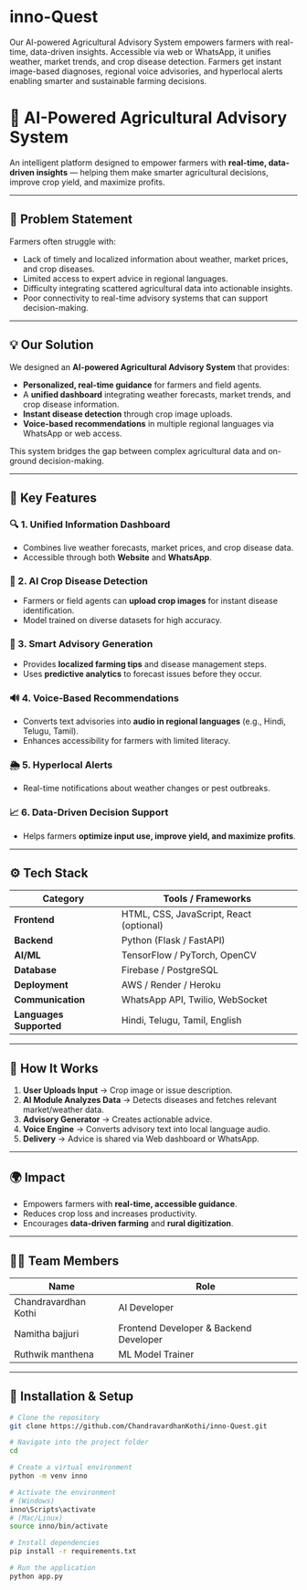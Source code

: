 # inno-Quest

Our AI-powered Agricultural Advisory System empowers farmers with real-time, data-driven insights. Accessible via web or WhatsApp, it unifies weather, market trends, and crop disease detection. Farmers get instant image-based diagnoses, regional voice advisories, and hyperlocal alerts enabling smarter and sustainable farming decisions.

# 🌾 AI-Powered Agricultural Advisory System

An intelligent platform designed to empower farmers with **real-time, data-driven insights** — helping them make smarter agricultural decisions, improve crop yield, and maximize profits.

---

## 🧩 Problem Statement

Farmers often struggle with:

- Lack of timely and localized information about weather, market prices, and crop diseases.
- Limited access to expert advice in regional languages.
- Difficulty integrating scattered agricultural data into actionable insights.
- Poor connectivity to real-time advisory systems that can support decision-making.

---

## 💡 Our Solution

We designed an **AI-powered Agricultural Advisory System** that provides:

- **Personalized, real-time guidance** for farmers and field agents.
- A **unified dashboard** integrating weather forecasts, market trends, and crop disease information.
- **Instant disease detection** through crop image uploads.
- **Voice-based recommendations** in multiple regional languages via WhatsApp or web access.

This system bridges the gap between complex agricultural data and on-ground decision-making.

---

## 🚀 Key Features

### 🔍 1. Unified Information Dashboard

- Combines live weather forecasts, market prices, and crop disease data.
- Accessible through both **Website** and **WhatsApp**.

### 🌿 2. AI Crop Disease Detection

- Farmers or field agents can **upload crop images** for instant disease identification.
- Model trained on diverse datasets for high accuracy.

### 🧠 3. Smart Advisory Generation

- Provides **localized farming tips** and disease management steps.
- Uses **predictive analytics** to forecast issues before they occur.

### 🔊 4. Voice-Based Recommendations

- Converts text advisories into **audio in regional languages** (e.g., Hindi, Telugu, Tamil).
- Enhances accessibility for farmers with limited literacy.

### 🌦️ 5. Hyperlocal Alerts

- Real-time notifications about weather changes or pest outbreaks.

### 📈 6. Data-Driven Decision Support

- Helps farmers **optimize input use, improve yield, and maximize profits**.

---

## ⚙️ Tech Stack

| Category                | Tools / Frameworks                      |
| ----------------------- | --------------------------------------- |
| **Frontend**            | HTML, CSS, JavaScript, React (optional) |
| **Backend**             | Python (Flask / FastAPI)                |
| **AI/ML**               | TensorFlow / PyTorch, OpenCV            |
| **Database**            | Firebase / PostgreSQL                   |
| **Deployment**          | AWS / Render / Heroku                   |
| **Communication**       | WhatsApp API, Twilio, WebSocket         |
| **Languages Supported** | Hindi, Telugu, Tamil, English           |

---

## 🧪 How It Works

1. **User Uploads Input** → Crop image or issue description.
2. **AI Module Analyzes Data** → Detects diseases and fetches relevant market/weather data.
3. **Advisory Generator** → Creates actionable advice.
4. **Voice Engine** → Converts advisory text into local language audio.
5. **Delivery** → Advice is shared via Web dashboard or WhatsApp.

---

## 🌍 Impact

- Empowers farmers with **real-time, accessible guidance**.
- Reduces crop loss and increases productivity.
- Encourages **data-driven farming** and **rural digitization**.

---

## 👨‍💻 Team Members

| Name                 | Role                                   |
| -------------------- | -------------------------------------- |
| Chandravardhan Kothi | AI Developer                           |
| Namitha bajjuri      | Frontend Developer & Backend Developer |
| Ruthwik manthena     | ML Model Trainer                       |

---

## 🧱 Installation & Setup

```bash
# Clone the repository
git clone https://github.com/ChandravardhanKothi/inno-Quest.git

# Navigate into the project folder
cd

# Create a virtual environment
python -m venv inno

# Activate the environment
# (Windows)
inno\Scripts\activate
# (Mac/Linux)
source inno/bin/activate

# Install dependencies
pip install -r requirements.txt

# Run the application
python app.py
```
